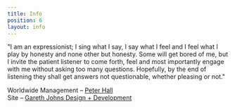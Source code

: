 ```yaml
---
title: Info
position: 6
layout: info
---
```


"I am an expressionist; I sing what I say, I say what I feel and I feel what I play by honesty and none other but honesty. Some will get bored of me, but I invite the patient listener to come forth, feel and most importantly engage with me without asking too many questions. Hopefully, by the end of listening they shall get answers not questionable, whether pleasing or not."

Worldwide Management – [Peter Hall](mailto:peter@partisanmanagement.com)  
Site – [Gareth Johns Design + Development](https://www.garethjohnsdesign.com)